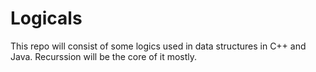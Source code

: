 # Logicals

This repo will consist of some logics used in data structures in C++ and Java.
Recurssion will be the core of it mostly.
